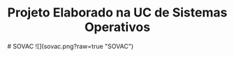 <h1 align="center">Projeto Elaborado na UC de Sistemas Operativos</h1>
# SOVAC
![](sovac.png?raw=true "SOVAC")


